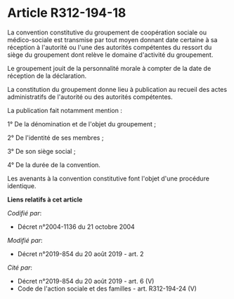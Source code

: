 # Article R312-194-18

La convention constitutive du groupement de coopération sociale ou médico-sociale est transmise par tout moyen donnant date
certaine à sa réception à l'autorité ou l'une des autorités compétentes du ressort du siège du groupement dont relève le
domaine d'activité du groupement.

Le groupement jouit de la personnalité morale à compter de la date de réception de la déclaration.

La constitution du groupement donne lieu à publication au recueil des actes administratifs de l'autorité ou des autorités
compétentes.

La publication fait notamment mention :

1° De la dénomination et de l'objet du groupement ;

2° De l'identité de ses membres ;

3° De son siège social ;

4° De la durée de la convention.

Les avenants à la convention constitutive font l'objet d'une procédure identique.

**Liens relatifs à cet article**

_Codifié par_:

  - Décret n°2004-1136 du 21 octobre 2004

_Modifié par_:

  - Décret n°2019-854 du 20 août 2019 - art. 2

_Cité par_:

  - Décret n°2019-854 du 20 août 2019 - art. 6 (V)
  - Code de l'action sociale et des familles - art. R312-194-24 (V)
